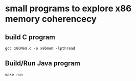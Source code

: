 # small programs to explore x86 memory coherencecy

## build C program 
```
gcc x86Mem.c -o x86mem -lpthread
```


## Build/Run Java program 

`make run `

